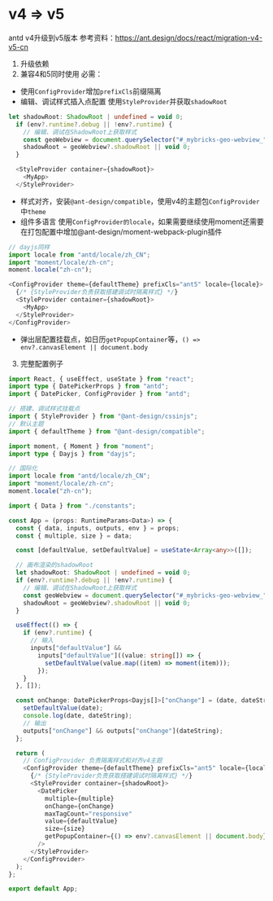 # v4 => v5

antd v4升级到v5版本
参考资料：https://ant.design/docs/react/migration-v4-v5-cn

1. 升级依赖
2. 兼容4和5同时使用
  必需：
  - 使用`ConfigProvider`增加`prefixCls`前缀隔离
  - 编辑、调试样式插入点配置 使用`StyleProvider`并获取`shadowRoot`
```typescript
let shadowRoot: ShadowRoot | undefined = void 0;
  if (env?.runtime?.debug || !env?.runtime) {
    // 编辑、调试在ShadowRoot上获取样式
    const geoWebview = document.querySelector("#_mybricks-geo-webview_");
    shadowRoot = geoWebview?.shadowRoot || void 0;
  }

  <StyleProvider container={shadowRoot}>
    <MyApp>
  </StyleProvider>
```

  - 样式对齐，安装`@ant-design/compatible`，使用v4的主题包`ConfigProvider`中`theme`
  - 组件多语言 使用`ConfigProvider的locale`，如果需要继续使用moment还需要在打包配置中增加@ant-design/moment-webpack-plugin插件
```typescript
// dayjs同样
import locale from "antd/locale/zh_CN";
import "moment/locale/zh-cn";
moment.locale("zh-cn");

<ConfigProvider theme={defaultTheme} prefixCls="ant5" locale={locale}>
  {/* {StyleProvider负责获取搭建调试时隔离样式} */}
  <StyleProvider container={shadowRoot}>
    <MyApp>
  </StyleProvider>
</ConfigProvider>
````
  - 弹出层配置挂载点，如日历`getPopupContainer`等，`() => env?.canvasElement || document.body`
  
3. 完整配置例子
```typescript
import React, { useEffect, useState } from "react";
import type { DatePickerProps } from "antd";
import { DatePicker, ConfigProvider } from "antd";

// 搭建、调试样式挂载点
import { StyleProvider } from "@ant-design/cssinjs";
// 默认主题
import { defaultTheme } from "@ant-design/compatible";

import moment, { Moment } from "moment";
import type { Dayjs } from "dayjs";

// 国际化
import locale from "antd/locale/zh_CN";
import "moment/locale/zh-cn";
moment.locale("zh-cn");

import { Data } from "./constants";

const App = (props: RuntimeParams<Data>) => {
  const { data, inputs, outputs, env } = props;
  const { multiple, size } = data;

  const [defaultValue, setDefaultValue] = useState<Array<any>>([]);

  // 画布渲染的shadowRoot
  let shadowRoot: ShadowRoot | undefined = void 0;
  if (env?.runtime?.debug || !env?.runtime) {
    // 编辑、调试在ShadowRoot上获取样式
    const geoWebview = document.querySelector("#_mybricks-geo-webview_");
    shadowRoot = geoWebview?.shadowRoot || void 0;
  }

  useEffect(() => {
    if (env?.runtime) {
      // 输入
      inputs["defaultValue"] &&
        inputs["defaultValue"]((value: string[]) => {
          setDefaultValue(value.map((item) => moment(item)));
        });
    }
  }, []);

  const onChange: DatePickerProps<Dayjs[]>["onChange"] = (date, dateString) => {
    setDefaultValue(date);
    console.log(date, dateString);
    // 输出
    outputs["onChange"] && outputs["onChange"](dateString);
  };

  return (
    // ConfigProvider 负责隔离样式和对齐v4主题
    <ConfigProvider theme={defaultTheme} prefixCls="ant5" locale={locale}>
      {/* {StyleProvider负责获取搭建调试时隔离样式} */}
      <StyleProvider container={shadowRoot}>
        <DatePicker
          multiple={multiple}
          onChange={onChange}
          maxTagCount="responsive"
          value={defaultValue}
          size={size}
          getPopupContainer={() => env?.canvasElement || document.body} // 弹层挂载点
        />
      </StyleProvider>
    </ConfigProvider>
  );
};

export default App;
```